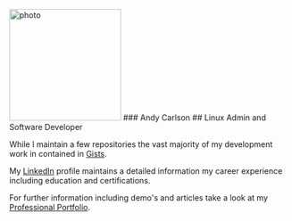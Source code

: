 <img src="[personal photo]" alt="photo" width="200"/>
### Andy Carlson  
## Linux Admin and Software Developer  
  
While I maintain a few repositories the vast majority of my development work in contained in [Gists][gist url].  
  
My [LinkedIn][linkedin profile] profile maintains a detailed information my career experience including education and certifications.  
  
For further information including demo's and articles take a look at my [Professional Portfolio][portfolio website].

[portfolio website]: https://bng44270.github.io
[linkedin profile]: http://linkedin.com/in/carlsonandy/
[gist url]: https://gists.github.com/bng44270
[personal photo]: https://media.licdn.com/dms/image/C4E03AQGhoWHrnTtoGQ/profile-displayphoto-shrink_800_800/0/1569264468559?e=2147483647&v=beta&t=SCc5mVeBofS8XNsxSA2g9BQNBRN_ifXdrybRdsTB7C0
<!--
**bng44270/bng44270** is a ✨ _special_ ✨ repository because its `README.md` (this file) appears on your GitHub profile.

Here are some ideas to get you started:

- 🔭 I’m currently working on ...
- 🌱 I’m currently learning ...
- 👯 I’m looking to collaborate on ...
- 🤔 I’m looking for help with ...
- 💬 Ask me about ...
- 📫 How to reach me: ...
- 😄 Pronouns: ...
- ⚡ Fun fact: ...
-->
